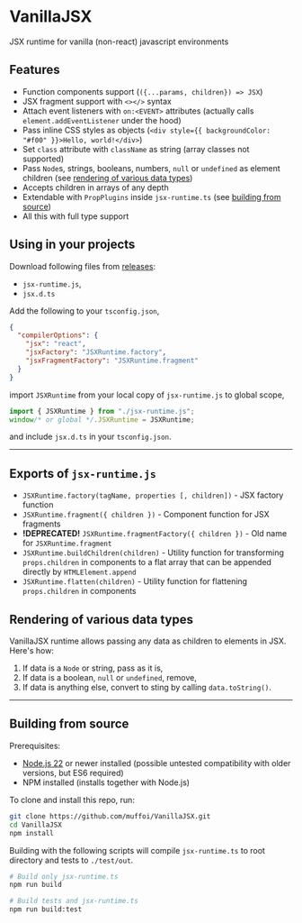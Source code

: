 # VanillaJSX
JSX runtime for vanilla (non-react) javascript environments


## Features
- Function components support (`({...params, children}) => JSX`)
- JSX fragment support with `<></>` syntax
- Attach event listeners with `on:<EVENT>` attributes (actually calls `element.addEventListener` under the hood)
- Pass inline CSS styles as objects (`<div style={{ backgroundColor: "#f00" }}>Hello, world!</div>`)
- Set `class` attribute with `className` as string (array classes not supported)
- Pass `Node`s, strings, booleans, numbers, `null` or `undefined` as element children (see [rendering of various data types](#rendering-of-various-data-types))
- Accepts children in arrays of any depth
- Extendable with `PropPlugins` inside `jsx-runtime.ts` (see [building from source](#building-from-source))
- All this with full type support


## Using in your projects
Download following files from [releases](https://github.com/muffoi/VanillaJSX/releases):
- `jsx-runtime.js`,
- `jsx.d.ts`

Add the following to your `tsconfig.json`,

```json
{
  "compilerOptions": {
    "jsx": "react",
    "jsxFactory": "JSXRuntime.factory",
    "jsxFragmentFactory": "JSXRuntime.fragment"
  }
}
```

import `JSXRuntime` from your local copy of `jsx-runtime.js` to global scope,

```js
import { JSXRuntime } from "./jsx-runtime.js";
window/* or global */.JSXRuntime = JSXRuntime;
```

and include `jsx.d.ts` in your `tsconfig.json`.

---

## Exports of `jsx-runtime.js`
- `JSXRuntime.factory(tagName, properties [, children])` - JSX factory function
- `JSXRuntime.fragment({ children })` - Component function for JSX fragments
- **!DEPRECATED!** `JSXRuntime.fragmentFactory({ children })` - Old name for `JSXRuntime.fragment`
- `JSXRuntime.buildChildren(children)` - Utility function for transforming `props.children` in components to a flat array that can be appended directly by `HTMLElement.append`
- `JSXRuntime.flatten(children)` - Utility function for flattening `props.children` in components

## Rendering of various data types
VanillaJSX runtime allows passing any data as children to elements in JSX. Here's how:
1. If data is a `Node` or string, pass as it is,
2. If data is a boolean, `null` or `undefined`, remove,
3. If data is anything else, convert to sting by calling `data.toString()`.

---

## Building from source
Prerequisites:
- [Node.js 22](https://nodejs.org/en/download) or newer installed (possible untested compatibility with older versions, but ES6 required)
- NPM installed (installs together with Node.js)

To clone and install this repo, run:
```sh
git clone https://github.com/muffoi/VanillaJSX.git
cd VanillaJSX
npm install
```

Building with the following scripts will compile `jsx-runtime.ts` to root directory and tests to `./test/out`.
```sh
# Build only jsx-runtime.ts
npm run build

# Build tests and jsx-runtime.ts
npm run build:test
```
